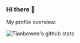 ### Hi there 👋

<div><p>My profile overview: </p></div>

![Tianbowen's github stats](https://github-readme-stats.vercel.app/api?username=Tianbowen&show_icons=true)
<!--
**Tianbowen/Tianbowen** is a ✨ _special_ ✨ repository because its `README.md` (this file) appears on your GitHub profile.

Here are some ideas to get you started:

- 🔭 I’m currently working on ...
- 🌱 I’m currently learning ...
- 👯 I’m looking to collaborate on ...
- 🤔 I’m looking for help with ...
- 💬 Ask me about ...
- 📫 How to reach me: ...
- 😄 Pronouns: ...
- ⚡ Fun fact: ...
-->
